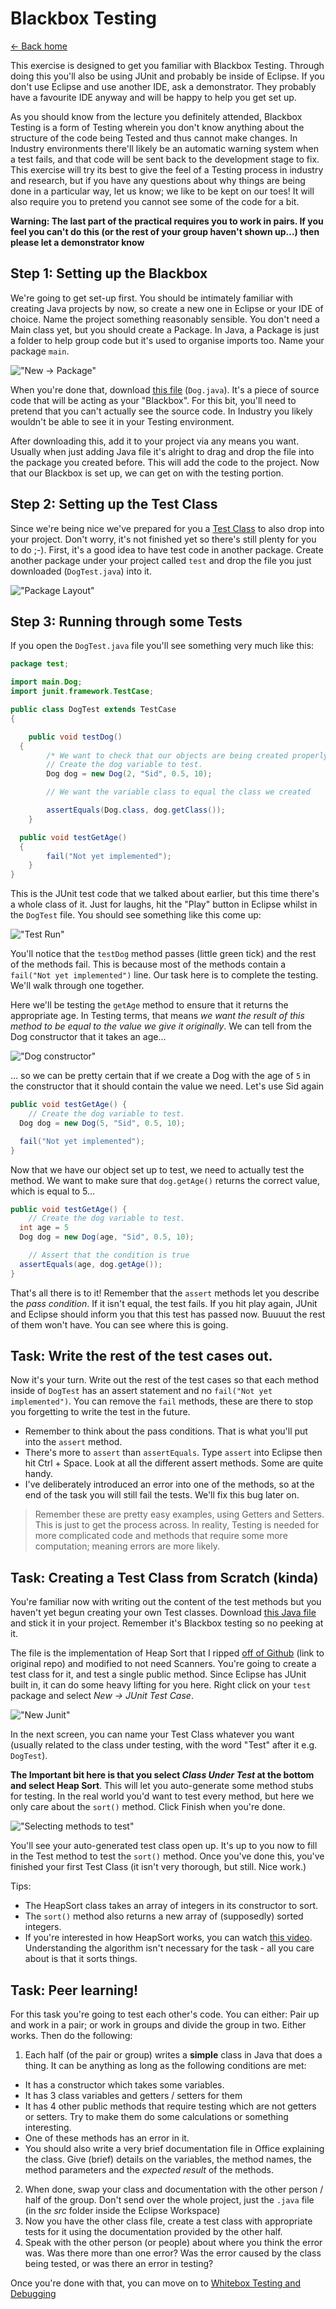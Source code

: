 # Blackbox Testing

[<- Back home](index)

This exercise is designed to get you familiar with Blackbox Testing. Through doing this you'll also be using JUnit and probably be inside of Eclipse. If you don't use Eclipse and use another IDE, ask a demonstrator. They probably have a favourite IDE anyway and will be happy to help you get set up.

As you should know from the lecture you definitely attended, Blackbox Testing is a form of Testing wherein you don't know anything about the structure of the code being Tested and thus cannot make changes. In Industry environments there'll likely be an automatic warning system when a test fails, and that code will be sent back to the development stage to fix. This exercise will try its best to give the feel of a Testing process in industry and research, but if you have any questions about why things are being done in a particular way, let us know; we like to be kept on our toes! It will also require you to pretend you cannot see some of the code for a bit.

**Warning: The last part of the practical requires you to work in pairs. If you feel you can't do this (or the rest of your group haven't shown up…) then please let a demonstrator know**

## Step 1: Setting up the Blackbox
We're going to get set-up first. You should be intimately familiar with creating Java projects by now, so create a new one in Eclipse or your IDE of choice. Name the project something reasonably sensible. You don't need a Main class yet, but you should create a Package. In Java, a Package is just a folder to help group code but it's used to organise imports too. Name your package `main`.

!["New -> Package"](/img/package.png)

When you're done that, download [this file](Dog.java) (`Dog.java`). It's a piece of source code that will be acting as your "Blackbox". For this bit, you'll need to pretend that you can't actually see the source code. In Industry you likely wouldn't be able to see it in your Testing environment.

After downloading this, add it to your project via any means you want. Usually when just adding Java file it's alright to drag and drop the file into the package you created before. This will add the code to the project. Now that our Blackbox is set up, we can get on with the testing portion.

## Step 2: Setting up the Test Class
Since we're being nice we've prepared for you a [Test Class](DogTest.java) to also drop into your project. Don't worry, it's not finished yet so there's still plenty for you to do ;-). First, it's a good idea to have test code in another package. Create another package under your project called `test` and drop the file you just downloaded (`DogTest.java`) into it.

!["Package Layout"](/img/dog-test.png)

## Step 3: Running through some Tests
If you open the `DogTest.java` file you'll see something very much like this:

```java
package test;

import main.Dog;
import junit.framework.TestCase;

public class DogTest extends TestCase
{

	public void testDog()
  {
		/* We want to check that our objects are being created properly */
		// Create the dog variable to test.
		Dog dog = new Dog(2, "Sid", 0.5, 10);

		// We want the variable class to equal the class we created

		assertEquals(Dog.class, dog.getClass());
	}

  public void testGetAge()
  {
		fail("Not yet implemented");
	}
}
```

This is the JUnit test code that we talked about earlier, but this time there's a whole class of it. Just for laughs, hit the "Play" button in Eclipse whilst in the `DogTest` file. You should see something like this come up:

!["Test Run"](/img/test_run.png)



You'll notice that the `testDog` method passes (little green tick) and the rest of the methods fail. This is because most of the methods contain a `fail("Not yet implemented")` line. Our task here is to complete the testing. We'll walk through one together.

Here we'll be testing the `getAge` method to ensure that it returns the appropriate age. In Testing terms, that means *we want the result of this method to be equal to the value we give it originally*. We can tell from the Dog constructor that it takes an age…

!["Dog constructor"](/img/dog_constructor.png)

… so we can be pretty certain that if we create a Dog with the age of `5` in the constructor that it should contain the value we need. Let's use Sid again

```java
public void testGetAge() {
	// Create the dog variable to test.
  Dog dog = new Dog(5, "Sid", 0.5, 10);

  fail("Not yet implemented");
}
```

Now that we have our object set up to test, we need to actually test the method. We want to make sure that `dog.getAge()` returns the correct value, which is equal to 5…

```java
public void testGetAge() {
	// Create the dog variable to test.
  int age = 5
  Dog dog = new Dog(age, "Sid", 0.5, 10);

	// Assert that the condition is true
  assertEquals(age, dog.getAge());
}
```

That's all there is to it! Remember that the `assert` methods let you describe the *pass condition*. If it isn't equal, the test fails. If you hit play again, JUnit and Eclipse should inform you that this test has passed now. Buuuut the rest of them won't have. You can see where this is going.

## Task: Write the rest of the test cases out.
Now it's your turn. Write out the rest of the test cases so that each method inside of `DogTest` has an assert statement and no `fail("Not yet implemented")`. You can remove the `fail` methods, these are there to stop you forgetting to write the test in the future.

- Remember to think about the pass conditions. That is what you'll put into the `assert` method.
- There's more to `assert` than `assertEquals`. Type `assert` into Eclipse then hit Ctrl + Space. Look at all the different assert methods. Some are quite handy.
- I've deliberately introduced an error into one of the methods, so at the end of the task you will still fail the tests. We'll fix this bug later on.

> Remember these are pretty easy examples, using Getters and Setters. This is just to get the process across. In reality, Testing is needed for more complicated code and methods that require some more computation; meaning errors are more likely.

## Task: Creating a Test Class from Scratch (kinda)
You're familiar now with writing out the content of the test methods but you haven't yet begun creating your own Test classes. Download [this Java file](HeapSort.java) and stick it in your project. Remember it's Blackbox testing so no peeking at it.

The file is the implementation of Heap Sort that I ripped [off of Github](https://github.com/TheAlgorithms/Java) (link to original repo) and modified to not need Scanners. You're going to create a test class for it, and test a single public method. Since Eclipse has JUnit built in, it can do some heavy lifting for you here. Right click on your `test` package and select *New -> JUnit Test Case*.

!["New Junit"](/img/new_junit.png)

 In the next screen, you can name your Test Class whatever you want (usually related to the class under testing, with the word "Test" after it e.g. `DogTest`).

**The Important bit here is that you select *Class Under Test* at the bottom and select Heap Sort**. This will let you auto-generate some method stubs for testing. In the real world you'd want to test every method, but here we only care about the `sort()` method. Click Finish when you're done.

!["Selecting methods to test"](/img/select_methods.png)

You'll see your auto-generated test class open up. It's up to you now to fill in the Test method to test the `sort()` method. Once you've done this, you've finished your first Test Class (it isn't very thorough, but still. Nice work.)

Tips:
- The HeapSort class takes an array of integers in its constructor to sort.
- The `sort()` method also returns a new array of (supposedly) sorted integers.
- If you're interested in how HeapSort works, you can watch [this video](https://www.youtube.com/watch?v=MtQL_ll5KhQ). Understanding the algorithm isn't necessary for the task - all you care about is that it sorts things.

## Task: Peer learning!
For this task you're going to test each other's code. You can either: Pair up and work in a pair; or work in groups and divide the group in two. Either works. Then do the following:

1. Each half (of the pair or group) writes a **simple** class in Java that does a thing. It can be anything as long as the following conditions are met:
  - It has a constructor which takes some variables.
  - It has 3 class variables and getters / setters for them
  - It has 4 other public methods that require testing which are not getters or setters. Try to make them do some calculations or something interesting.
  - One of these methods has an error in it.
  - You should also write a very brief documentation file in Office explaining the class. Give (brief) details on the variables, the method names, the method parameters and the *expected result* of the methods.
2. When done, swap your class and documentation with the other person / half of the group. Don't send over the whole project, just the `.java` file (in the *src* folder inside the Eclipse Workspace)
3. Now you have the other class file, create a test class with appropriate tests for it using the documentation provided by the other half.
4. Speak with the other person (or people) about where you think the error was. Was there more than one error? Was the error caused by the class being tested, or was there an error in testing?


Once you're done with that, you can move on to [Whitebox Testing and Debugging](02_whitebox_and_debugging)
